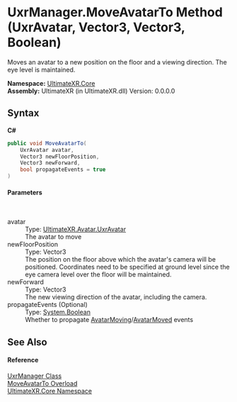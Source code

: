 # UxrManager.MoveAvatarTo Method (UxrAvatar, Vector3, Vector3, Boolean)
 

Moves an avatar to a new position on the floor and a viewing direction. The eye level is maintained.

**Namespace:**&nbsp;<a href="N_UltimateXR_Core">UltimateXR.Core</a><br />**Assembly:**&nbsp;UltimateXR (in UltimateXR.dll) Version: 0.0.0.0

## Syntax

**C#**<br />
``` C#
public void MoveAvatarTo(
	UxrAvatar avatar,
	Vector3 newFloorPosition,
	Vector3 newForward,
	bool propagateEvents = true
)
```


#### Parameters
&nbsp;<dl><dt>avatar</dt><dd>Type: <a href="T_UltimateXR_Avatar_UxrAvatar">UltimateXR.Avatar.UxrAvatar</a><br />The avatar to move</dd><dt>newFloorPosition</dt><dd>Type: Vector3<br />The position on the floor above which the avatar's camera will be positioned. Coordinates need to be specified at ground level since the eye camera level over the floor will be maintained.</dd><dt>newForward</dt><dd>Type: Vector3<br />The new viewing direction of the avatar, including the camera.</dd><dt>propagateEvents (Optional)</dt><dd>Type: <a href="https://docs.microsoft.com/dotnet/api/system.boolean" target="_blank" rel="noopener noreferrer">System.Boolean</a><br />Whether to propagate <a href="E_UltimateXR_Core_UxrManager_AvatarMoving">AvatarMoving</a>/<a href="E_UltimateXR_Core_UxrManager_AvatarMoved">AvatarMoved</a> events</dd></dl>

## See Also


#### Reference
<a href="T_UltimateXR_Core_UxrManager">UxrManager Class</a><br /><a href="Overload_UltimateXR_Core_UxrManager_MoveAvatarTo">MoveAvatarTo Overload</a><br /><a href="N_UltimateXR_Core">UltimateXR.Core Namespace</a><br />